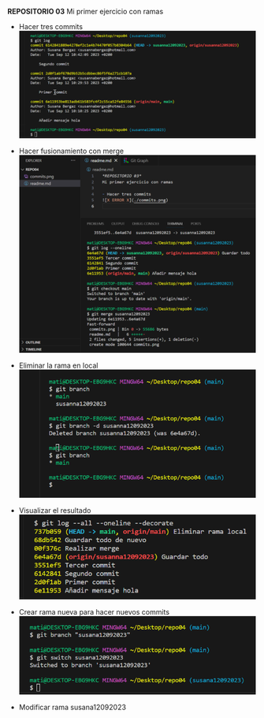 **REPOSITORIO 03**
Mi primer ejercicio con ramas

- Hacer tres commits
![X ERROR X](./commits.png)

- Hacer fusionamiento con merge
![X ERROR X](./merge.png)

- Eliminar la rama en local
![X ERROR X](./eliminarRamaLocal.png)

- Visualizar el resultado
![X ERROR X](./visualizarResultado.png)

- Crear rama nueva para hacer nuevos commits
![X ERROR X](./nuevaRamaEjercicio5.png)

- Modificar rama susana12092023
